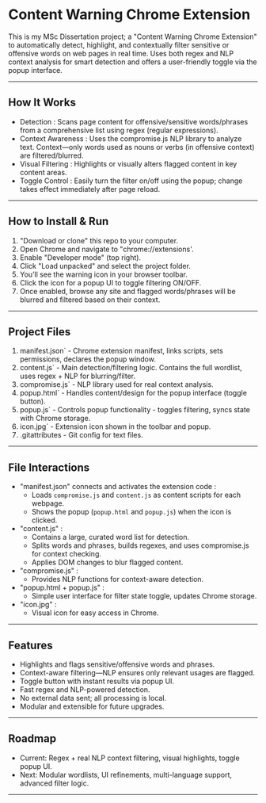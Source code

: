 # Content Warning Chrome Extension

This is my MSc Dissertation project; a "Content Warning Chrome Extension" to automatically detect, highlight, and contextually filter sensitive or offensive words on web pages in real time. Uses both regex and NLP context analysis for smart detection and offers a user-friendly toggle via the popup interface.

------

## How It Works

- Detection : Scans page content for offensive/sensitive words/phrases from a comprehensive list using regex (regular expressions).
- Context Awareness : Uses the compromise.js NLP library to analyze text. Context—only words used as nouns or verbs (in offensive context) are filtered/blurred.
- Visual Filtering : Highlights or visually alters flagged content in key content areas.
- Toggle Control : Easily turn the filter on/off using the popup; change takes effect immediately after page reload.

------

## How to Install & Run

1. "Download or clone" this repo to your computer.
2. Open Chrome and navigate to "chrome://extensions'.
3. Enable "Developer mode" (top right).
4. Click "Load unpacked" and select the project folder.
5. You’ll see the warning icon in your browser toolbar.
6. Click the icon for a popup UI to toggle filtering ON/OFF.
7. Once enabled, browse any site and flagged words/phrases will be blurred and filtered based on their context.

------

## Project Files
                                                                            

1. manifest.json` - Chrome extension manifest, links scripts, sets permissions, declares the popup window. 
2. content.js`    - Main detection/filtering logic. Contains the full wordlist, uses regex + NLP for blurring/filter. 
3. compromise.js` - NLP library used for real context analysis.    
4. popup.html`    - Handles content/design for the popup interface (toggle button).                                        
5. popup.js`      - Controls popup functionality - toggles filtering, syncs state with Chrome storage.       
6. icon.jpg`      - Extension icon shown in the toolbar and popup.                                         
7. .gitattributes - Git config for text files.                                                             
                                                               

------

## File Interactions

- "manifest.json" connects and activates the extension code :
    - Loads `compromise.js` and `content.js` as content scripts for each webpage.
    - Shows the popup (`popup.html` and `popup.js`) when the icon is clicked.
- "content.js" :
    - Contains a large, curated word list for detection.
    - Splits words and phrases, builds regexes, and uses compromise.js for context checking.
    - Applies DOM changes to blur flagged content.
- "compromise.js" :
    - Provides NLP functions for context-aware detection.
- "popup.html + popup.js" :
    - Simple user interface for filter state toggle, updates Chrome storage.
- "icon.jpg" :
    - Visual icon for easy access in Chrome.

------

## Features

- Highlights and flags sensitive/offensive words and phrases.
- Context-aware filtering—NLP ensures only relevant usages are flagged.
- Toggle button with instant results via popup UI.
- Fast regex and NLP-powered detection.
- No external data sent; all processing is local.
- Modular and extensible for future upgrades.

------

## Roadmap

- Current: Regex + real NLP context filtering, visual highlights, toggle popup UI.
- Next: Modular wordlists, UI refinements, multi-language support, advanced filter logic.

------


